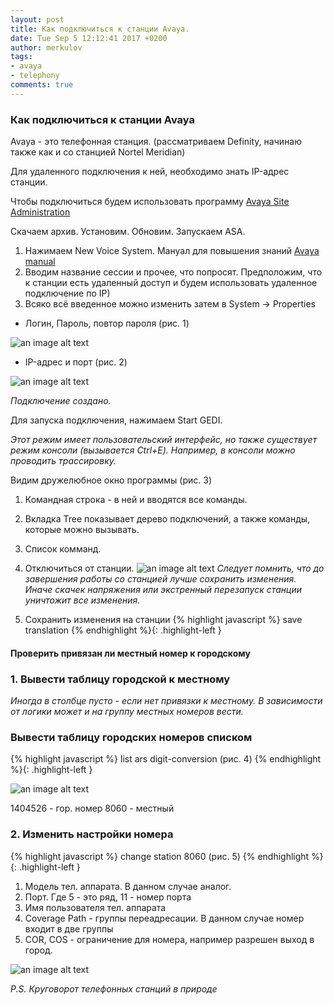 ```yaml
---
layout: post
title: Как подключиться к станции Avaya.
date: Tue Sep 5 12:12:41 2017 +0200
author: merkulov
tags:
- avaya 
- telephony
comments: true
---
```

### Как подключиться к станции Avaya

Avaya - это телефонная станция. (рассматриваем Definity, начинаю также как и со станцией Nortel Meridian)

Для удаленного подключения к ней, необходимо знать IP-адрес станции. 

Чтобы подключиться будем использовать программу [Avaya Site Administration](https://yadi.sk/d/cAzxZm0r3McHxb)

Скачаем архив. Установим. Обновим. Запускаем ASA. 

1. Нажимаем New Voice System. Мануал для повышения знаний [Avaya manual](https://yadi.sk/i/xBx0kNpO3McHfE)
2. Вводим название сессии и прочее, что попросят. 
Предположим, что к станции есть удаленный доступ и будем использовать удаленное подключение по IP)
3. Всяко всё введенное можно изменить затем в System -> Properties
  - Логин, Пароль, повтор пароля (рис. 1)
  
  ![an image alt text](http://lepotuli.ru/merkulov/images/5image1.jpg "рис. 1")
  
  - IP-адрес и порт (рис. 2)
  
  ![an image alt text](http://lepotuli.ru/merkulov/images/5image2.jpg "рис. 2")
  
*Подключение создано.*

Для запуска подключения, нажимаем Start GEDI. 

*Этот режим имеет пользовательский интерфейс, но также существует режим консоли (вызывается Ctrl+E).*
*Например, в консоли можно проводить трассировку.*

Видим дружелюбное окно программы  (рис. 3)
1. Командная строка - в ней и вводятся все команды.
2. Вкладка Tree показывает дерево подключений, а также команды, которые можно вызывать.
3. Список комманд.
4. Отключиться от станции.
![an image alt text](http://lepotuli.ru/merkulov/images/5image3.jpg "рис. 3")
*Следует помнить, что до завершения работы со станцией лучше сохранить изменения.*
*Иначе скачек напряжения или экстренный перезапуск станции уничтожит все изменения.*

1. Сохранить изменения на станции
{% highlight javascript %}
save translation
{% endhighlight %}{: .highlight-left }

#### Проверить привязан ли местный номер к городскому
### 1. Вывести таблицу городской к местному 
*Иногда в столбце пусто - если нет привязки к местному.*
*В зависимости от логики может и на группу местных номеров вести.* 
### Вывести таблицу городских номеров списком
{% highlight javascript %}
list ars digit-conversion (рис. 4)
{% endhighlight %}{: .highlight-left }

![an image alt text](http://lepotuli.ru/merkulov/images/5image4.jpg "рис. 4")

1404526 - гор. номер
8060 - местный

### 2. Изменить настройки номера
{% highlight javascript %}
change station 8060 (рис. 5)
{% endhighlight %}{: .highlight-left }

1. Модель тел. аппарата. В данном случае аналог.
2. Порт. Где 5 - это ряд, 11 - номер порта
3. Имя пользователя тел. аппарата
4. Coverage Path - группы переадресации. В данном случае номер входит в две группы
5. COR, COS - ограничение для номера, например разрешен выход в город.

![an image alt text](http://lepotuli.ru/merkulov/images/5image5.jpg "рис. 5")

*P.S. Круговорот телефонных станций в природе* 
